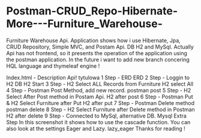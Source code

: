 # Postman-CRUD_Repo-Hibernate-More---Furniture_Warehouse-
Furniture Warehouse Api.  Application shows how i use Hibernate, Jpa, CRUD Repository, Simple MVC, and Postam Api. DB H2 and MySql. Actually Api has not frontend, so it presents the operation of the application using the postman application. In the future i want to add new branch concering HQL language and thymeleaf engine ! 

Index.html - Description Api!
tytulowa
1 Step - ERD
ERD
2 Step - Loggin to H2 DB
H2 Start
3 Step - H2 Select ALL Records from Furniture
H2 select All
4 Step - Postman Post Method, add new record.
postman post
5 Step - H2 Select After Post method in Postam Api.
H2 after post
6 Step - Postman Put & H2 Select Furniture after Put
H2 after put
7 Step - Postman Delete method
postman delete
8 Step - H2 Select Furniture after Delete method in Postman
H2 after delete
9 Step - Connected to MySql, alternative DB.
Mysql
Extra Step
In this screenshot it shows how to use the cascade function. You can also look at the settings Eager and Lazy.
lazy_eager
Thanks for reading !
